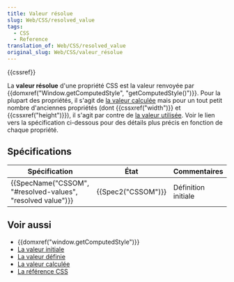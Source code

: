 ```yaml
---
title: Valeur résolue
slug: Web/CSS/resolved_value
tags:
  - CSS
  - Reference
translation_of: Web/CSS/resolved_value
original_slug: Web/CSS/valeur_résolue
---
```

{{cssref}}

La **valeur résolue** d'une propriété CSS est la valeur renvoyée par {{domxref("Window.getComputedStyle", "getComputedStyle()")}}. Pour la plupart des propriétés, il s'agit de [la valeur calculée](/fr/docs/Web/CSS/Valeur_calcul%C3%A9e) mais pour un tout petit nombre d'anciennes propriétés (dont {{cssxref("width")}} et {{cssxref("height")}}), il s'agit par contre de [la valeur utilisée](/fr/docs/Web/CSS/Valeur_utilisée). Voir le lien vers la spécification ci-dessous pour des détails plus précis en fonction de chaque propriété.

## Spécifications

| Spécification                                                                    | État                     | Commentaires        |
| -------------------------------------------------------------------------------- | ------------------------ | ------------------- |
| {{SpecName("CSSOM", "#resolved-values", "resolved value")}} | {{Spec2("CSSOM")}} | Définition initiale |

## Voir aussi

- {{domxref("window.getComputedStyle")}}
- [La valeur initiale](/fr/docs/Web/CSS/Valeur_initiale)
- [La valeur définie](/fr/docs/Web/CSS/Valeur_sp%C3%A9cifi%C3%A9e)
- [La valeur calculée](/fr/docs/Web/CSS/Valeur_calcul%C3%A9e)
- [La référence CSS](/fr/docs/Web/CSS/Reference)
